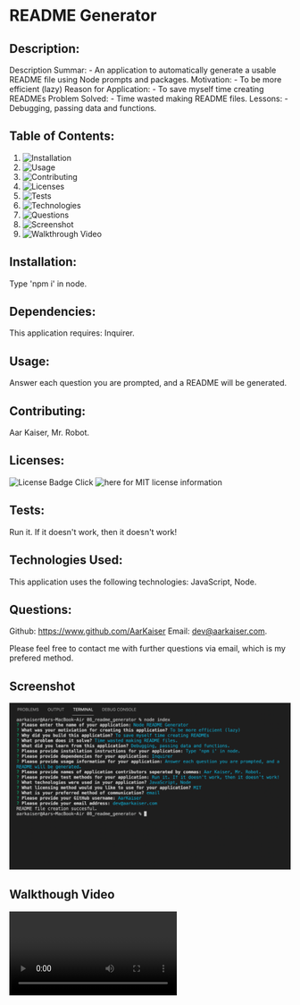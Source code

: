 # README Generator
          
## Description:

Description Summar: - An application to automatically generate a usable README file using Node prompts and packages.
Motivation: - To be more efficient (lazy)
Reason for Application: - To save myself time creating READMEs
Problem Solved: - Time wasted making README files.
Lessons: - Debugging, passing data and functions.

## Table of Contents:

1. ![Installation](https://github.com/AarKaiser/readme_generator#installation)
2. ![Usage](https://github.com/AarKaiser/readme_generator#usage)
3. ![Contributing](https://github.com/AarKaiser/readme_generator#contributing)
4. ![Licenses](https://github.com/AarKaiser/readme_generator#licenses)
5. ![Tests](https://github.com/AarKaiser/readme_generator#tests)
6. ![Technologies](https://github.com/AarKaiser/readme_generator#technologies-used)
7. ![Questions](https://github.com/AarKaiser/readme_generator#questions)
8. ![Screenshot](https://github.com/AarKaiser/readme_generator#screenshot)
9. ![Walkthrough Video](https://github.com/AarKaiser/readme_generator#walkthrough-video)

## Installation: 
          
Type 'npm i' in node.

## Dependencies:

This application requires: Inquirer.

## Usage:
          
Answer each question you are prompted, and a README will be generated.

## Contributing:

Aar Kaiser, Mr. Robot.

## Licenses:

![License Badge](https://img.shields.io/badge/MIT-License-blue)
Click ![here](https://choosealicense.com/licenses/mit/) for MIT license information

## Tests:
        
Run it. If it doesn't work, then it doesn't work!

## Technologies Used: 
          
This application uses the following technologies: JavaScript, Node.

## Questions:
            
Github: https://www.github.com/AarKaiser
Email: dev@aarkaiser.com.
            
Please feel free to contact me with further questions via email, which is my prefered method.

## Screenshot
        
![Screenshot](https://raw.githubusercontent.com/AarKaiser/readme_generator/main/assets/images/screenshot.png)
        
## Walkthough Video
    
![Download](https://github.com/AarKaiser/readme_generator/blob/main/assets/video/walkthrough.mp4?raw=true)

